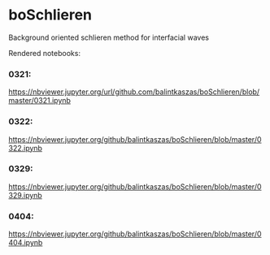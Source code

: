 # boSchlieren
Background oriented  schlieren method for interfacial waves

Rendered notebooks:
### 0321:

https://nbviewer.jupyter.org/url/github.com/balintkaszas/boSchlieren/blob/master/0321.ipynb

### 0322:

https://nbviewer.jupyter.org/github/balintkaszas/boSchlieren/blob/master/0322.ipynb

### 0329:

https://nbviewer.jupyter.org/github/balintkaszas/boSchlieren/blob/master/0329.ipynb

### 0404:

https://nbviewer.jupyter.org/github/balintkaszas/boSchlieren/blob/master/0404.ipynb



